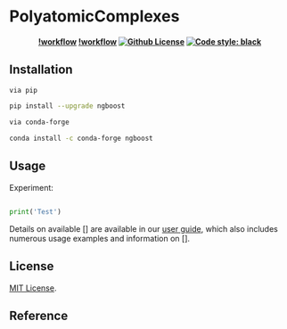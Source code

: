# PolyatomicComplexes

<h4 align="center">
  
[!workflow](https://github.com/rahulkhorana/PolyatomicComplexes/actions/workflows/build.yml/badge.svg)
[!workflow](https://github.com/rahulkhorana/PolyatomicComplexes/actions/workflows/ci.yml/badge.svg)
[![Github License](https://img.shields.io/badge/License-MIT%202.0-blue.svg)](https://opensource.org/licenses/MIT)
[![Code style: black](https://img.shields.io/badge/code%20style-black-000000.svg)](https://github.com/psf/black)

</h4>

## Installation

```sh
via pip

pip install --upgrade ngboost

via conda-forge

conda install -c conda-forge ngboost
```

## Usage

Experiment:

```python

print('Test')
```

Details on available [] are available in our [user guide](), which also includes numerous usage examples and information on [].

## License

[MIT License](https://github.com/rahulkhorana/PolyatomicComplexes/blob/master/LICENSE).

## Reference
